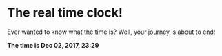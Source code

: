 # The real time clock!

Ever wanted to know what the time is? Well, your journey is about to end!

**The time is Dec 02, 2017, 23:29**